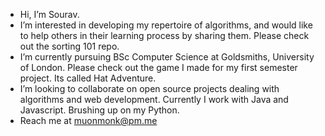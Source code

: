 -  Hi, I’m Sourav. 
-  I’m interested in developing my repertoire of algorithms, and would like to help others in their learning process by sharing them. Please check out the sorting 101 repo.
-  I’m currently pursuing BSc Computer Science at Goldsmiths, University of London. Please check out the game I made for my first semester project. Its called Hat Adventure. 
-  I’m looking to collaborate on open source projects dealing with algorithms and web development. Currently I work with Java and Javascript. Brushing up on my Python.
-  Reach me at muonmonk@pm.me

<!---
varous/varous is a ✨ special ✨ repository because its `README.md` (this file) appears on your GitHub profile.
You can click the Preview link to take a look at your changes.
--->
